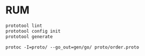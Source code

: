 
# RUM
```bash
prototool lint
prototool config init
prototool generate
```

```
protoc -I=proto/ --go_out=gen/go/ proto/order.proto
```
